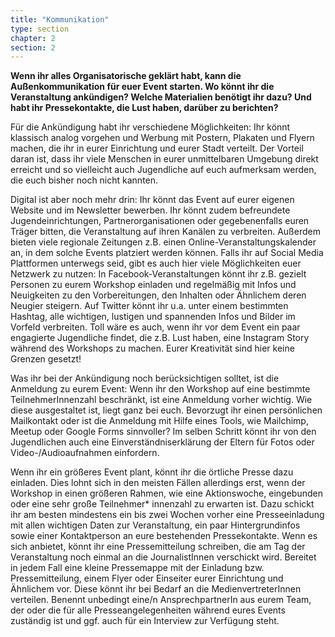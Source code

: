 ```yaml
---
title: "Kommunikation"
type: section
chapter: 2
section: 2
---
```

<b>
	Wenn ihr alles Organisatorische geklärt habt, kann die Außenkommunikation
für euer Event starten. Wo könnt ihr die Veranstaltung
ankündigen? Welche Materialien benötigt ihr dazu? Und
habt ihr Pressekontakte, die Lust haben, darüber zu berichten?
</b>

Für die Ankündigung habt ihr verschiedene Möglichkeiten: Ihr
könnt klassisch analog vorgehen und Werbung mit Postern,
Plakaten und Flyern machen, die ihr in eurer Einrichtung und
eurer Stadt verteilt. Der Vorteil daran ist, dass ihr viele Menschen
in eurer unmittelbaren Umgebung direkt erreicht und so vielleicht
auch Jugendliche auf euch aufmerksam werden, die euch
bisher noch nicht kannten.

Digital ist aber noch mehr drin: Ihr könnt das Event auf eurer
eigenen Website und im Newsletter bewerben. Ihr könnt zudem
befreundete Jugendeinrichtungen, Partnerorganisationen
oder gegebenenfalls euren Träger bitten, die Veranstaltung auf
ihren Kanälen zu verbreiten. Außerdem bieten viele regionale
Zeitungen z.B. einen Online-Veranstaltungskalender an, in dem
solche Events platziert werden können. Falls ihr auf Social Media
Plattformen unterwegs seid, gibt es auch hier viele Möglichkeiten
euer Netzwerk zu nutzen: In Facebook-Veranstaltungen
könnt ihr z.B. gezielt Personen zu eurem Workshop einladen und
regelmäßig mit Infos und Neuigkeiten zu den Vorbereitungen,
den Inhalten oder Ähnlichem deren Neugier steigern. Auf Twitter
könnt ihr u.a. unter einem bestimmten Hashtag, alle wichtigen,
lustigen und spannenden Infos und Bilder im Vorfeld verbreiten.
Toll wäre es auch, wenn ihr vor dem Event ein paar engagierte
Jugendliche findet, die z.B. Lust haben, eine Instagram Story
während des Workshops zu machen. Eurer Kreativität sind hier
keine Grenzen gesetzt!

Was ihr bei der Ankündigung noch berücksichtigen solltet, ist
die Anmeldung zu eurem Event: Wenn ihr den Workshop auf eine
bestimmte TeilnehmerInnenzahl beschränkt, ist eine Anmeldung
vorher wichtig. Wie diese ausgestaltet ist, liegt ganz bei
euch. Bevorzugt ihr einen persönlichen Mailkontakt oder ist die
Anmeldung mit Hilfe eines Tools, wie Mailchimp, Meetup oder
Google Forms sinnvoller? Im selben Schritt könnt ihr von den
Jugendlichen auch eine Einverständniserklärung der Eltern für
Fotos oder Video-/Audioaufnahmen einfordern.

Wenn ihr ein größeres Event plant, könnt ihr die örtliche Presse
dazu einladen. Dies lohnt sich in den meisten Fällen allerdings
erst, wenn der Workshop in einen größeren Rahmen, wie eine
Aktionswoche, eingebunden oder eine sehr große Teilnehmer*
innenzahl zu erwarten ist. Dazu schickt ihr am besten
mindestens ein bis zwei Wochen vorher eine Presseeinladung
mit allen wichtigen Daten zur Veranstaltung, ein paar Hintergrundinfos
sowie einer Kontaktperson an eure bestehenden
Pressekontakte. Wenn es sich anbietet, könnt ihr eine Pressemitteilung
schreiben, die am Tag der Veranstaltung noch einmal an
die JournalistInnen verschickt wird. Bereitet in jedem Fall eine
kleine Pressemappe mit der Einladung bzw. Pressemitteilung,
einem Flyer oder Einseiter eurer Einrichtung und Ähnlichem
vor. Diese könnt ihr bei Bedarf an die MedienvertreterInnen
verteilen. Benennt unbedingt eine/n AnsprechpartnerIn aus
eurem Team, der oder die für alle Presseangelegenheiten
während eures Events zuständig ist und ggf. auch für ein Interview
zur Verfügung steht.